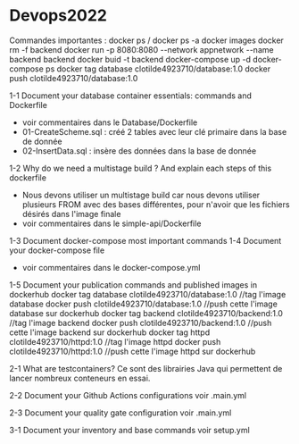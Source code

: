 # Devops2022

Commandes importantes : 
docker ps / docker ps -a
docker images
docker rm -f backend
docker run -p 8080:8080 --network appnetwork --name backend backend
docker buid -t backend
docker-compose up -d
docker-compose ps
docker tag database clotilde4923710/database:1.0
docker push clotilde4923710/database:1.0

1-1 Document your database container essentials: commands and Dockerfile
- voir commentaires dans le Database/Dockerfile
- 01-CreateScheme.sql : créé 2 tables avec leur clé primaire dans la base de donnée
- 02-InsertData.sql : insère des données dans la base de donnée

1-2 Why do we need a multistage build ? And explain each steps of this dockerfile
- Nous devons utiliser un multistage build car nous devons utiliser plusieurs FROM avec des bases différentes, pour n'avoir que les fichiers désirés dans l'image finale
- voir commentaires dans le simple-api/Dockerfile

1-3 Document docker-compose most important commands
1-4 Document your docker-compose file
- voir commentaires dans le docker-compose.yml
 
1-5 Document your publication commands and published images in dockerhub
docker tag database clotilde4923710/database:1.0 //tag l'image database
docker push clotilde4923710/database:1.0 //push cette l'image database sur dockerhub
docker tag backend clotilde4923710/backend:1.0 //tag l'image backend
docker push clotilde4923710/backend:1.0 //push cette l'image backend sur dockerhub
docker tag httpd clotilde4923710/httpd:1.0 //tag l'image httpd
docker push clotilde4923710/httpd:1.0 //push cette l'image httpd sur dockerhub

2-1 What are testcontainers?
Ce sont des librairies Java qui permettent de lancer nombreux conteneurs en essai.

2-2 Document your Github Actions configurations
voir .main.yml

2-3 Document your quality gate configuration
voir .main.yml

3-1 Document your inventory and base commands
voir setup.yml
